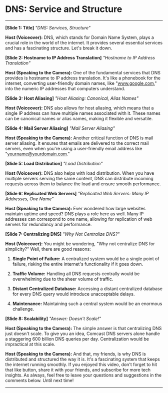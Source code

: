 # DNS: Service and Structure
---
**[Slide 1: Title]**
*"DNS: Services, Structure"*

**Host (Voiceover):** DNS, which stands for Domain Name System, plays a crucial role in the world of the internet. It provides several essential services and has a fascinating structure. Let's break it down.

**[Slide 2: Hostname to IP Address Translation]**
*"Hostname to IP Address Translation"*

**Host (Speaking to the Camera):** One of the fundamental services that DNS provides is hostname to IP address translation. It's like a phonebook for the internet, converting user-friendly domain names, like "www.google.com," into the numeric IP addresses that computers understand.

**[Slide 3: Host Aliasing]**
*"Host Aliasing: Canonical, Alias Names"*

**Host (Voiceover):** DNS also allows for host aliasing, which means that a single IP address can have multiple names associated with it. These names can be canonical names or alias names, making it flexible and versatile.

**[Slide 4: Mail Server Aliasing]**
*"Mail Server Aliasing"*

**Host (Speaking to the Camera):** Another critical function of DNS is mail server aliasing. It ensures that emails are delivered to the correct mail servers, even when you're using a user-friendly email address like "yourname@yourdomain.com."

**[Slide 5: Load Distribution]**
*"Load Distribution"*

**Host (Voiceover):** DNS also helps with load distribution. When you have multiple servers serving the same content, DNS can distribute incoming requests across them to balance the load and ensure smooth performance.

**[Slide 6: Replicated Web Servers]**
*"Replicated Web Servers: Many IP Addresses, One Name"*

**Host (Speaking to the Camera):** Ever wondered how large websites maintain uptime and speed? DNS plays a role here as well. Many IP addresses can correspond to one name, allowing for replication of web servers for redundancy and performance.

**[Slide 7: Centralizing DNS]**
*"Why Not Centralize DNS?"*

**Host (Voiceover):** You might be wondering, "Why not centralize DNS for simplicity?" Well, there are good reasons:

1. **Single Point of Failure:** A centralized system would be a single point of failure, risking the entire internet's functionality if it goes down.

2. **Traffic Volume:** Handling all DNS requests centrally would be overwhelming due to the sheer volume of traffic.

3. **Distant Centralized Database:** Accessing a distant centralized database for every DNS query would introduce unacceptable delays.

4. **Maintenance:** Maintaining such a central system would be an enormous challenge.

**[Slide 8: Scalability]**
*"Answer: Doesn't Scale!"*

**Host (Speaking to the Camera):** The simple answer is that centralizing DNS just doesn't scale. To give you an idea, Comcast DNS servers alone handle a staggering 600 billion DNS queries per day. Centralization would be impractical at this scale.


**Host (Speaking to the Camera):** And that, my friends, is why DNS is distributed and structured the way it is. It's a fascinating system that keeps the internet running smoothly. If you enjoyed this video, don't forget to hit that like button, share it with your friends, and subscribe for more tech insights. As always, feel free to leave your questions and suggestions in the comments below. Until next time!

---

